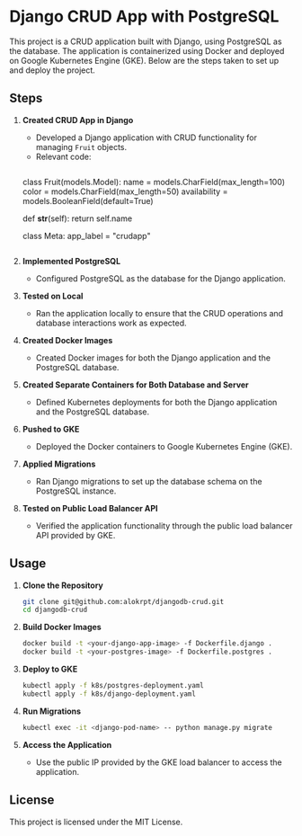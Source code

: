 # Django CRUD App with PostgreSQL

This project is a CRUD application built with Django, using PostgreSQL as the database. The application is containerized using Docker and deployed on Google Kubernetes Engine (GKE). Below are the steps taken to set up and deploy the project.

## Steps


1. **Created CRUD App in Django**
   - Developed a Django application with CRUD functionality for managing `Fruit` objects.
   - Relevant code:
     ```python:crudapp/models.py
    class Fruit(models.Model):
        name = models.CharField(max_length=100)
        color = models.CharField(max_length=50)
        availability = models.BooleanField(default=True)

    def __str__(self):
        return self.name

    class Meta:
        app_label = "crudapp"
     ```

2. **Implemented PostgreSQL**
   - Configured PostgreSQL as the database for the Django application.

3. **Tested on Local**
   - Ran the application locally to ensure that the CRUD operations and database interactions work as expected.

4. **Created Docker Images**
   - Created Docker images for both the Django application and the PostgreSQL database.

5. **Created Separate Containers for Both Database and Server**
   - Defined Kubernetes deployments for both the Django application and the PostgreSQL database.

6. **Pushed to GKE**
   - Deployed the Docker containers to Google Kubernetes Engine (GKE).

7. **Applied Migrations**
   - Ran Django migrations to set up the database schema on the PostgreSQL instance.

8. **Tested on Public Load Balancer API**
   - Verified the application functionality through the public load balancer API provided by GKE.

## Usage

1. **Clone the Repository**
   ```sh
   git clone git@github.com:alokrpt/djangodb-crud.git
   cd djangodb-crud
   ```

2. **Build Docker Images**
   ```sh
   docker build -t <your-django-app-image> -f Dockerfile.django .
   docker build -t <your-postgres-image> -f Dockerfile.postgres .
   ```

3. **Deploy to GKE**
   ```sh
   kubectl apply -f k8s/postgres-deployment.yaml
   kubectl apply -f k8s/django-deployment.yaml
   ```

4. **Run Migrations**
   ```sh
   kubectl exec -it <django-pod-name> -- python manage.py migrate
   ```

5. **Access the Application**
   - Use the public IP provided by the GKE load balancer to access the application.

## License

This project is licensed under the MIT License.